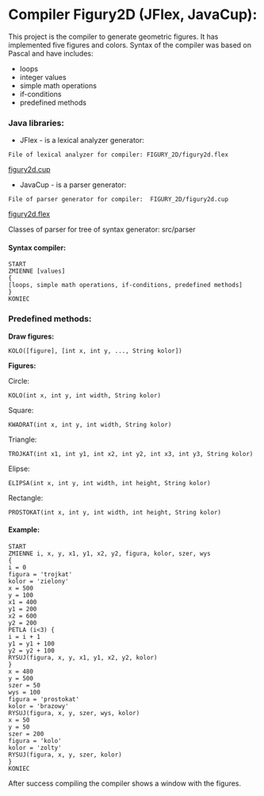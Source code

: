 # Compiler Figury2D (JFlex, JavaCup):

This project is the compiler to generate geometric figures. It has implemented five figures and colors. Syntax of the compiler was based on Pascal and have includes: 

* loops
* integer values
* simple math operations
* if-conditions
* predefined methods

### Java libraries:

* JFlex - is a lexical analyzer generator:
```
File of lexical analyzer for compiler: FIGURY_2D/figury2d.flex
```
[figury2d.cup](https://github.com/jrswtk/CompilerFigury2D/blob/master/FIGURY_2D/figury2d.flex)

* JavaCup - is a parser generator:
```
File of parser generator for compiler:  FIGURY_2D/figury2d.cup
```
[figury2d.flex](https://github.com/jrswtk/CompilerFigury2D/blob/master/FIGURY_2D/figury2d.cup)

Classes of parser for tree of syntax generator: src/parser

#### Syntax compiler:

```
START
ZMIENNE [values]
{
[loops, simple math operations, if-conditions, predefined methods] 
}
KONIEC
```

### Predefined methods:

**Draw figures:**

```
KOLO([figure], [int x, int y, ..., String kolor])
```
**Figures:**

Circle: 
```
KOLO(int x, int y, int width, String kolor)
```
Square: 
```
KWADRAT(int x, int y, int width, String kolor)
```
Triangle:
```
TROJKAT(int x1, int y1, int x2, int y2, int x3, int y3, String kolor)
```
Elipse:
```
ELIPSA(int x, int y, int width, int height, String kolor)
```
Rectangle:
```
PROSTOKAT(int x, int y, int width, int height, String kolor)
```

#### Example:

```
START
ZMIENNE i, x, y, x1, y1, x2, y2, figura, kolor, szer, wys
{
i = 0
figura = 'trojkat' 
kolor = 'zielony'                                                    
x = 500
y = 100
x1 = 400 
y1 = 200
x2 = 600 
y2 = 200                                        
PETLA (i<3) {
i = i + 1
y1 = y1 + 100
y2 = y2 + 100
RYSUJ(figura, x, y, x1, y1, x2, y2, kolor)
}
x = 480 
y = 500
szer = 50 
wys = 100
figura = 'prostokat' 
kolor = 'brazowy'
RYSUJ(figura, x, y, szer, wys, kolor)
x = 50
y = 50
szer = 200
figura = 'kolo'
kolor = 'zolty'
RYSUJ(figura, x, y, szer, kolor)
}
KONIEC
```
After success compiling the compiler shows a window with the figures.


